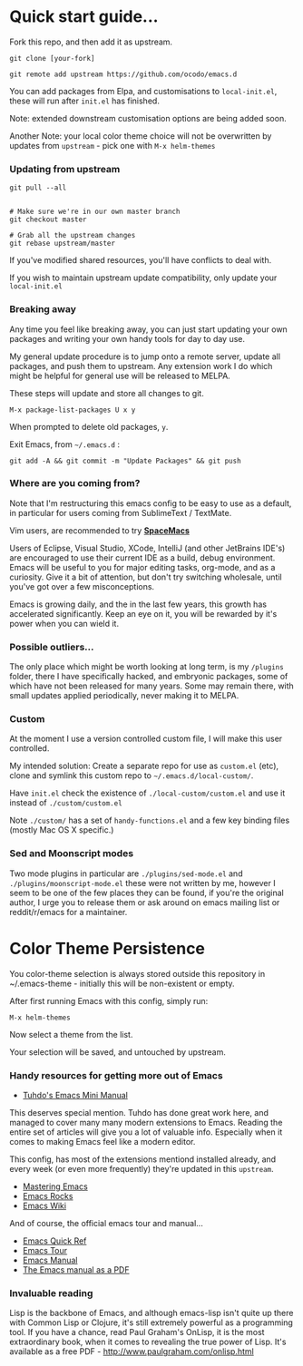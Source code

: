 # Quick start guide...

Fork this repo, and then add it as upstream.

    git clone [your-fork]

    git remote add upstream https://github.com/ocodo/emacs.d

You can add packages from Elpa, and customisations to `local-init.el`,
these will run after `init.el` has finished.

Note: extended downstream customisation options are being added soon.

Another Note: your local color theme choice will not be overwritten by
updates from `upstream` - pick one with `M-x helm-themes`

### Updating from upstream


    git pull --all


    # Make sure we're in our own master branch
    git checkout master

    # Grab all the upstream changes
    git rebase upstream/master

If you've modified shared resources, you'll have conflicts to deal
with.

If you wish to maintain upstream update compatibility, only update
your `local-init.el`

### Breaking away

Any time you feel like breaking away, you can just start updating your
own packages and writing your own handy tools for day to day use.

My general update procedure is to jump onto a remote server, update
all packages, and push them to upstream.  Any extension work I do
which might be helpful for general use will be released to MELPA.

These steps will update and store all changes to git.

    M-x package-list-packages U x y

When prompted to delete old packages, `y`.

Exit Emacs, from `~/.emacs.d` :

    git add -A && git commit -m "Update Packages" && git push

### Where are you coming from?

Note that I'm restructuring this emacs config to be easy to use as a
default, in particular for users coming from SublimeText / TextMate.

Vim users, are recommended to try [**SpaceMacs**](https://github.com/syl20bnr/spacemacs)

Users of Eclipse, Visual Studio, XCode, IntelliJ (and other JetBrains
IDE's) are encouraged to use their current IDE as a build, debug
environment.  Emacs will be useful to you for major editing tasks,
org-mode, and as a curiosity.  Give it a bit of attention, but don't
try switching wholesale, until you've got over a few misconceptions.

Emacs is growing daily, and the in the last few years, this growth has
accelerated significantly.  Keep an eye on it, you will be rewarded by
it's power when you can wield it.

### Possible outliers...

The only place which might be worth looking at long term, is my
`/plugins` folder, there I have specifically hacked, and embryonic
packages, some of which have not been released for many years.  Some
may remain there, with small updates applied periodically, never
making it to MELPA.

### Custom

At the moment I use a version controlled custom file, I will make this user controlled.

My intended solution: Create a separate repo for use as `custom.el` (etc),
clone and symlink this custom repo to `~/.emacs.d/local-custom/`.

Have `init.el` check the existence of `./local-custom/custom.el` and use
it instead of `./custom/custom.el`

Note `./custom/` has a set of `handy-functions.el` and a few key
binding files (mostly Mac OS X specific.)

### Sed and Moonscript modes

Two mode plugins in particular are `./plugins/sed-mode.el` and
`./plugins/moonscript-mode.el` these were not written by me, however I
seem to be one of the few places they can be found, if you're the
original author, I urge you to release them or ask around on emacs
mailing list or reddit/r/emacs for a maintainer.

# Color Theme Persistence

You color-theme selection is always stored outside this repository in
~/.emacs-theme - initially this will be non-existent or empty.

After first running Emacs with this config, simply run:

    M-x helm-themes

Now select a theme from the list.

Your selection will be saved, and untouched by upstream.

### Handy resources for getting more out of Emacs

* [Tuhdo's Emacs Mini Manual](http://tuhdo.github.io/emacs-tutor.html)

This deserves special mention. Tuhdo has done great work here, and
managed to cover many many modern extensions to Emacs.  Reading the
entire set of articles will give you a lot of valuable info.
Especially when it comes to making Emacs feel like a modern editor.

This config, has most of the extensions mentiond installed already,
and every week (or even more frequently) they're updated in this
`upstream`.

* [Mastering Emacs](http://www.masteringemacs.org/)
* [Emacs Rocks](http://emacsrocks.com/)
* [Emacs Wiki](http://www.emacswiki.org/)

And of course, the official emacs tour and manual...

* [Emacs Quick Ref](http://www.gnu.org/software/emacs/refcards/pdf/refcard.pdf)
* [Emacs Tour](http://www.gnu.org/software/emacs/tour/)
* [Emacs Manual](http://www.gnu.org/software/emacs/manual/html_mono/emacs.html)
* [The Emacs manual as a PDF](http://www.gnu.org/software/emacs/manual/emacs.pdf)


### Invaluable reading

Lisp is the backbone of Emacs, and although emacs-lisp isn't quite up
there with Common Lisp or Clojure, it's still extremely powerful as a
programming tool.  If you have a chance, read Paul Graham's OnLisp, it
is the most extraordinary book, when it comes to revealing the true
power of Lisp.  It's available as a free PDF - http://www.paulgraham.com/onlisp.html
